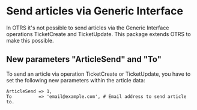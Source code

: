 # Send articles via Generic Interface

In OTRS it's not possible to send articles via the Generic Interface operations TicketCreate and TicketUpdate.
This package extends OTRS to make this possible.

## New parameters "ArticleSend" and "To"

To send an article via operation TicketCreate or TicketUpdate, you have to set the following new parameters within the article data:

```
ArticleSend => 1,
To          => 'email@example.com', # Email address to send article to.
```
